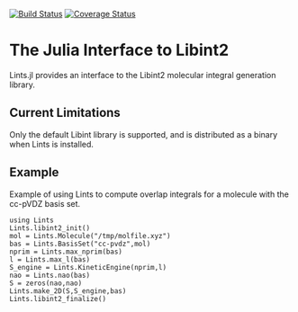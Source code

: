 [![Build Status](https://travis-ci.com/FermiQC/Lints.svg?branch=master)](https://travis-ci.com/FermiQC/Lints)
[![Coverage Status](https://coveralls.io/repos/github/FermiQC/Lints/badge.svg?branch=master)](https://coveralls.io/github/FermiQC/Lints?branch=master)
# The Julia Interface to Libint2 

Lints.jl provides an interface to the Libint2 molecular integral generation library.

## Current Limitations
Only the default Libint library is supported, and is distributed as a binary when Lints is installed.

## Example
Example of using Lints to compute overlap integrals for a molecule with the cc-pVDZ basis set.

```
using Lints
Lints.libint2_init()
mol = Lints.Molecule("/tmp/molfile.xyz")
bas = Lints.BasisSet("cc-pvdz",mol)
nprim = Lints.max_nprim(bas)
l = Lints.max_l(bas)
S_engine = Lints.KineticEngine(nprim,l)
nao = Lints.nao(bas)
S = zeros(nao,nao)
Lints.make_2D(S,S_engine,bas)
Lints.libint2_finalize()
```
